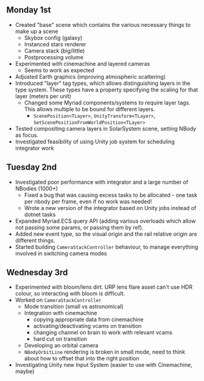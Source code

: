 ## Monday 1st
- Created "base" scene which contains the various necessary things to make up a scene
	- Skybox config (galaxy)
	- Instanced stars renderer
	- Camera stack (big/little)
	- Postprocessing volume
- Experimented with cinemachine and layered cameras
	- Seems to work as expected
- Adjusted Earth graphics (improving atmospheric scattering)
- Introduced "layer" tag types, which allows distinguishing layers in the type system. These types have a property specifying the scaling for that layer (meters per unit)
	- Changed some Myriad components/systems to require layer tags. This allows multiple to be bound for different layers.
		- `ScenePosition<TLayer>`, `UnityTransform<TLayer>`, `SetScenePositionFromWorldPosition<TLayer>`
- Tested compositing camera layers in SolarSystem scene, setting NBody as focus.
- Investigated feasibility of using Unity job system for scheduling integrator work
## Tuesday 2nd
 - Investigated poor performance with integrator and a large number of NBodies (1000+)
	 - Fixed a bug that was causing excess tasks to be allocated - one task per nbody per frame, even if no work was needed!
	 - Wrote a new version of the integrator based on Unity jobs instead of dotnet tasks
 - Expanded Myriad.ECS query API (adding various overloads which allow not passing some params, or passing them by ref).
 - Added new event type, so the visual origin and the rail relative origin are different things.
 - Started building `CameraStackController` behaviour, to manage everything involved in switching camera modes
## Wednesday 3rd
- Experimented with bloom/lens dirt. URP lens flare asset can't use HDR colour, so interacting with bloom is difficult.
- Worked on `CameraStackController`
	- Mode transition (small vs astronomical)
	- Integration with cinemachine
		- copying appropriate data from cinemachine
		- activating/deactivating vcams on transition
		- changing channel on brain to work with relevant vcams
		- hard cut on transition
	- Developing an orbital camera
	- `NBodyOrbitLine` rendering is broken in small mode, need to think about how to offset that into the right position
- Investigating Unity new Input System (easier to use with Cinemachine, maybe)